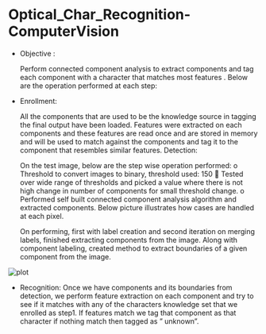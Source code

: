 # Optical_Char_Recognition-ComputerVision
- Objective :

  Perform connected component analysis to extract components and tag
  each component with a character that matches most features .
  Below are the operation performed at each step:
- Enrollment:

  All the components that are used to be the knowledge source in tagging the final output have been
  loaded. Features were extracted on each components and these features are read once and are stored
  in memory and will be used to match against the components and tag it to the component that
  resembles similar features.
Detection:

  On the test image, below are the step wise operation performed:
  o Threshold to convert images to binary, threshold used: 150
   Tested over wide range of thresholds and picked a value where there is not high
  change in number of components for small threshold change.
  o Performed self built connected component analysis algorithm and extracted components.
  Below picture illustrates how cases are handled at each pixel.

  On performing, first with label creation and second iteration on merging labels, finished
  extracting components from the image.
  Along with component labeling, created method to extract boundaries of a given
  component from the image.
  
  
![plot](test_img1.png)
  
- Recognition:
  Once we have components and its boundaries from detection, we perform feature extraction on
  each component and try to see if it matches with any of the characters knowledge set that we
  enrolled as step1. If features match we tag that component as that character if nothing match then
  tagged as ” unknown”.
